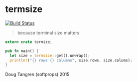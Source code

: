 # termsize

[![Build Status](https://travis-ci.org/softprops/termsize.svg)](https://travis-ci.org/softprops/termsize)

> because terminal size matters

```rust
extern crate termize;

pub fn main() {
  let size = termsize::get().unwrap();
  println!("{} rows {} columns", size.rows, size.colums);
}
```

Doug Tangren (softprops) 2015
